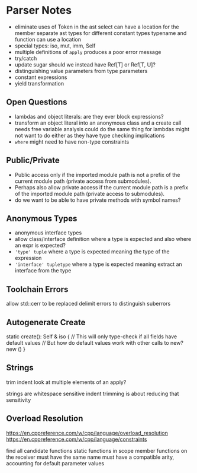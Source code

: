 # Parser Notes

* eliminate uses of Token in the ast
  select can have a location for the member
  separate ast types for different constant types
  typename and function can use a location
* special types: iso, mut, imm, Self
* multiple definitions of `apply` produces a poor error message
* try/catch
* update sugar
  should we instead have Ref[T] or Ref[T, U]?
* distinguishing value parameters from type parameters
* constant expressions
* yield transformation

## Open Questions

* lambdas and object literals: are they ever block expressions?
* transform an object literal into an anonymous class and a create call
  needs free variable analysis
  could do the same thing for lambdas
  might not want to do either as they have type checking implications
* `where` might need to have non-type constraints

## Public/Private

* Public access only if the imported module path is not a prefix of the current module path (private access from submodules).
* Perhaps also allow private access if the current module path is a prefix of the imported module path (private access to submodules).
* do we want to be able to have private methods with symbol names?

## Anonymous Types

* anonymous interface types
* allow class/interface definition where a type is expected
  and also where an expr is expected?
* `'type' tuple` where a type is expected
  meaning the type of the expression
* `'interface' tupletype` where a type is expected
  meaning extract an interface from the type

## Toolchain Errors

allow std::cerr to be replaced
delimit errors to distinguish suberrors

## Autogenerate Create

static create(): Self & iso
{
  // This will only type-check if all fields have default values
  // But how do default values work with other calls to new?
  new ()
}

## Strings

trim indent
  look at multiple elements of an apply?

strings are whitespace sensitive
  indent trimming is about reducing that sensitivity

## Overload Resolution

https://en.cppreference.com/w/cpp/language/overload_resolution
https://en.cppreference.com/w/cpp/language/constraints

find all candidate functions
  static functions in scope
  member functions on the receiver
  must have the same name
  must have a compatible arity, accounting for default parameter values
